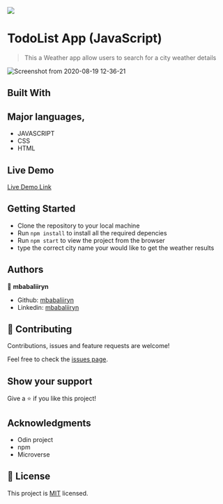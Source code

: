 ![](https://img.shields.io/badge/Microverse-blueviolet)

# TodoList App (JavaScript)

> This a Weather app allow users to search for a city weather details

![Screenshot from 2020-08-19 12-36-21](https://user-images.githubusercontent.com/44978186/90618454-b3b07580-e218-11ea-9f90-76f6da4fc229.png)



## Built With

## Major languages,
- JAVASCRIPT
- CSS
- HTML

## Live Demo

[Live Demo Link](https://optimistic-volhard-bc7791.netlify.app/)


## Getting Started
- Clone the repository to your local machine
- Run `npm install` to install all the required depencies
- Run `npm start` to view the project from the browser
- type the correct city name your would like to get the weather results


## Authors

👤 **mbabaliiryn**

- Github: [mbabaliiryn](https://github.com/mbabaliiryn)
- Linkedin: [mbabaliiryn](https://www.linkedin.com/in/mbabali-iryn/)


## 🤝 Contributing

Contributions, issues and feature requests are welcome!

Feel free to check the [issues page](https://github.com/mbabaliiryn/TodoList/issues).

## Show your support

Give a ⭐️ if you like this project!

## Acknowledgments

- Odin project
- npm
- Microverse
## 📝 License

This project is [MIT](lic.url) licensed.
